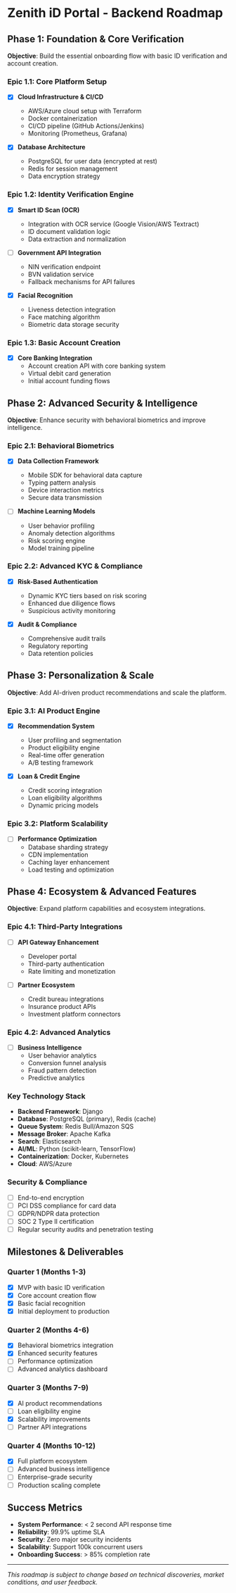 # Zenith iD Portal - Backend Roadmap

## Phase 1: Foundation & Core Verification 
**Objective**: Build the essential onboarding flow with basic ID verification and account creation.

### Epic 1.1: Core Platform Setup
- [x] **Cloud Infrastructure & CI/CD**
  - AWS/Azure cloud setup with Terraform
  - Docker containerization
  - CI/CD pipeline (GitHub Actions/Jenkins)
  - Monitoring (Prometheus, Grafana)

- [x] **Database Architecture**
  - PostgreSQL for user data (encrypted at rest)
  - Redis for session management
  - Data encryption strategy

### Epic 1.2: Identity Verification Engine
- [x] **Smart ID Scan (OCR)**
  - Integration with OCR service (Google Vision/AWS Textract)
  - ID document validation logic
  - Data extraction and normalization

- [ ] **Government API Integration**
  - NIN verification endpoint
  - BVN validation service
  - Fallback mechanisms for API failures

- [x] **Facial Recognition**
  - Liveness detection integration
  - Face matching algorithm
  - Biometric data storage security

### Epic 1.3: Basic Account Creation
- [x] **Core Banking Integration**
  - Account creation API with core banking system
  - Virtual debit card generation
  - Initial account funding flows

## Phase 2: Advanced Security & Intelligence 
**Objective**: Enhance security with behavioral biometrics and improve intelligence.

### Epic 2.1: Behavioral Biometrics
- [x] **Data Collection Framework**
  - Mobile SDK for behavioral data capture
  - Typing pattern analysis
  - Device interaction metrics
  - Secure data transmission

- [ ] **Machine Learning Models**
  - User behavior profiling
  - Anomaly detection algorithms
  - Risk scoring engine
  - Model training pipeline

### Epic 2.2: Advanced KYC & Compliance
- [x] **Risk-Based Authentication**
  - Dynamic KYC tiers based on risk scoring
  - Enhanced due diligence flows
  - Suspicious activity monitoring

- [x] **Audit & Compliance**
  - Comprehensive audit trails
  - Regulatory reporting
  - Data retention policies

## Phase 3: Personalization & Scale 
**Objective**: Add AI-driven product recommendations and scale the platform.

### Epic 3.1: AI Product Engine
- [x] **Recommendation System**
  - User profiling and segmentation
  - Product eligibility engine
  - Real-time offer generation
  - A/B testing framework

- [x] **Loan & Credit Engine**
  - Credit scoring integration
  - Loan eligibility algorithms
  - Dynamic pricing models

### Epic 3.2: Platform Scalability
- [ ] **Performance Optimization**
  - Database sharding strategy
  - CDN implementation
  - Caching layer enhancement
  - Load testing and optimization

## Phase 4: Ecosystem & Advanced Features 
**Objective**: Expand platform capabilities and ecosystem integrations.

### Epic 4.1: Third-Party Integrations
- [ ] **API Gateway Enhancement**
  - Developer portal
  - Third-party authentication
  - Rate limiting and monetization

- [ ] **Partner Ecosystem**
  - Credit bureau integrations
  - Insurance product APIs
  - Investment platform connectors

### Epic 4.2: Advanced Analytics
- [ ] **Business Intelligence**
  - User behavior analytics
  - Conversion funnel analysis
  - Fraud pattern detection
  - Predictive analytics

### Key Technology Stack
- **Backend Framework**: Django
- **Database**: PostgreSQL (primary), Redis (cache)
- **Queue System**: Redis Bull/Amazon SQS
- **Message Broker**: Apache Kafka
- **Search**: Elasticsearch
- **AI/ML**: Python (scikit-learn, TensorFlow)
- **Containerization**: Docker, Kubernetes
- **Cloud**: AWS/Azure

### Security & Compliance
- [ ] End-to-end encryption
- [ ] PCI DSS compliance for card data
- [ ] GDPR/NDPR data protection
- [ ] SOC 2 Type II certification
- [ ] Regular security audits and penetration testing

## Milestones & Deliverables

### Quarter 1 (Months 1-3)
- [x] MVP with basic ID verification
- [x] Core account creation flow
- [x] Basic facial recognition
- [x] Initial deployment to production

### Quarter 2 (Months 4-6)
- [x] Behavioral biometrics integration
- [x] Enhanced security features
- [ ] Performance optimization
- [ ] Advanced analytics dashboard

### Quarter 3 (Months 7-9)
- [x] AI product recommendations
- [ ] Loan eligibility engine
- [x] Scalability improvements
- [ ] Partner API integrations

### Quarter 4 (Months 10-12)
- [x] Full platform ecosystem
- [ ] Advanced business intelligence
- [ ] Enterprise-grade security
- [ ] Production scaling complete

## Success Metrics
- **System Performance**: < 2 second API response time
- **Reliability**: 99.9% uptime SLA
- **Security**: Zero major security incidents
- **Scalability**: Support 100k concurrent users
- **Onboarding Success**: > 85% completion rate

---

*This roadmap is subject to change based on technical discoveries, market conditions, and user feedback.*